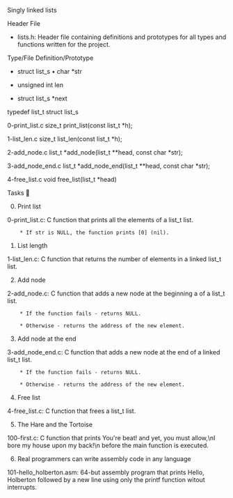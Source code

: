Singly linked lists


Header File

* lists.h: Header file containing definitions and prototypes for all types and functions written for the project.

Type/File        Definition/Prototype

* struct list_s                •        char *str

* unsigned int len

* struct list_s *next

typedef list_t        struct list_s

0-print_list.c        size_t print_list(const list_t *h);

1-list_len.c        size_t list_len(const list_t *h);

2-add_node.c        list_t *add_node(list_t **head, const char *str);

3-add_node_end.c        list_t *add_node_end(list_t **head, const char *str);

4-free_list.c        void free_list(list_t *head)


Tasks 📃

0. Print list

 0-print_list.c: C function that prints all the elements of a list_t list.

        * If str is NULL, the function prints [0] (nil).

1. List length

 1-list_len.c: C function that returns the number of elements in a linked list_t list.

2. Add node

 2-add_node.c: C function that adds a new node at the beginning a of a list_t list.

        * If the function fails - returns NULL.

        * Otherwise - returns the address of the new element.

3. Add node at the end

 3-add_node_end.c: C function that adds a new node at the end of a linked list_t list.

        * If the function fails - returns NULL.

        * Otherwise - returns the address of the new element.

4. Free list

 4-free_list.c: C function that frees a list_t list.

5. The Hare and the Tortoise

 100-first.c: C function that prints You're beat! and yet, you must allow,\nI bore my house upon my back!\n before the main function is executed.

6. Real programmers can write assembly code in any language

 101-hello_holberton.asm: 64-but assembly program that prints Hello, Holberton followed by a new line using only the printf function witout interrupts.
